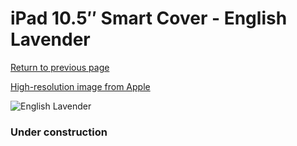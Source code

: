 # iPad 10.5″ Smart Cover - English Lavender

[Return to previous page](/ipad_pro105)

[High-resolution image from Apple](https://store.storeimages.cdn-apple.com/8756/as-images.apple.com/is/MM6M3?wid=4500&hei=4500&fmt=png)

<div style="width: 384px"><img src="/everypreview/MM6M3.png" alt="English Lavender"></div>

### Under construction
